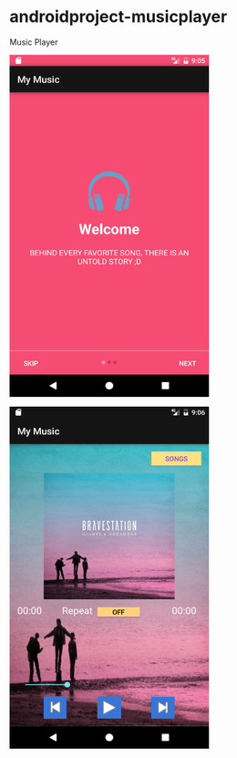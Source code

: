 # androidproject-musicplayer
Music Player 


<p align="left">
  <img src="https://github.com/inderjeetofficial/androidproject-musicplayer/blob/master/Screenshot_1493264173.png" width="350" height="600"/>
 </p> 
 
<p align-"right">  
  <img src=" https://github.com/inderjeetofficial/androidproject-musicplayer/blob/master/Screenshot_1493264191.png" width="350" height="600"/>
 
</p>



